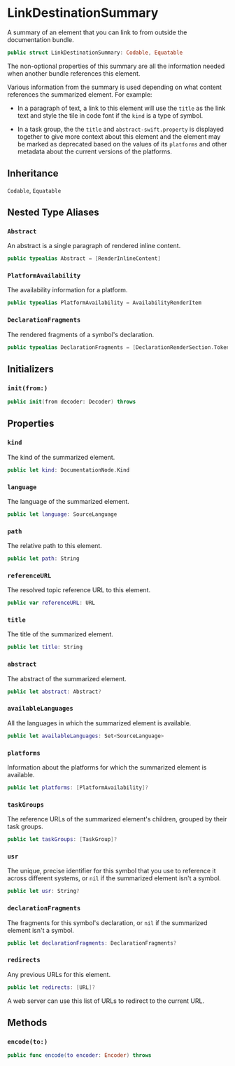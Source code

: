 # LinkDestinationSummary

A summary of an element that you can link to from outside the documentation bundle.

``` swift
public struct LinkDestinationSummary: Codable, Equatable 
```

The non-optional properties of this summary are all the information needed when another bundle references this element.

Various information from the summary is used depending on what content references the summarized element. For example:

  - In a paragraph of text, a link to this element will use the `title` as the link text and style the tile in code font if the `kind` is a type of symbol.

  - In a task group, the the `title` and `abstract-swift.property` is displayed together to give more context about this element and the element may be marked as deprecated
    based on the values of its  `platforms` and other metadata about the current versions of the platforms.

## Inheritance

`Codable`, `Equatable`

## Nested Type Aliases

### `Abstract`

An abstract is a single paragraph of rendered inline content.

``` swift
public typealias Abstract = [RenderInlineContent]
```

### `PlatformAvailability`

The availability information for a platform.

``` swift
public typealias PlatformAvailability = AvailabilityRenderItem
```

### `DeclarationFragments`

The rendered fragments of a symbol's declaration.

``` swift
public typealias DeclarationFragments = [DeclarationRenderSection.Token]
```

## Initializers

### `init(from:)`

``` swift
public init(from decoder: Decoder) throws 
```

## Properties

### `kind`

The kind of the summarized element.

``` swift
public let kind: DocumentationNode.Kind
```

### `language`

The language of the summarized element.

``` swift
public let language: SourceLanguage
```

### `path`

The relative path to this element.

``` swift
public let path: String
```

### `referenceURL`

The resolved topic reference URL to this element.

``` swift
public var referenceURL: URL
```

### `title`

The title of the summarized element.

``` swift
public let title: String
```

### `abstract`

The abstract of the summarized element.

``` swift
public let abstract: Abstract?
```

### `availableLanguages`

All the languages in which the summarized element is available.

``` swift
public let availableLanguages: Set<SourceLanguage>
```

### `platforms`

Information about the platforms for which the summarized element is available.

``` swift
public let platforms: [PlatformAvailability]?
```

### `taskGroups`

The reference URLs of the summarized element's children, grouped by their task groups.

``` swift
public let taskGroups: [TaskGroup]?
```

> 

> 

### `usr`

The unique, precise identifier for this symbol that you use to reference it across different systems, or `nil` if the summarized element isn't a symbol.

``` swift
public let usr: String?
```

### `declarationFragments`

The fragments for this symbol's declaration, or `nil` if the summarized element isn't a symbol.

``` swift
public let declarationFragments: DeclarationFragments?
```

### `redirects`

Any previous URLs for this element.

``` swift
public let redirects: [URL]?
```

A web server can use this list of URLs to redirect to the current URL.

## Methods

### `encode(to:)`

``` swift
public func encode(to encoder: Encoder) throws 
```
